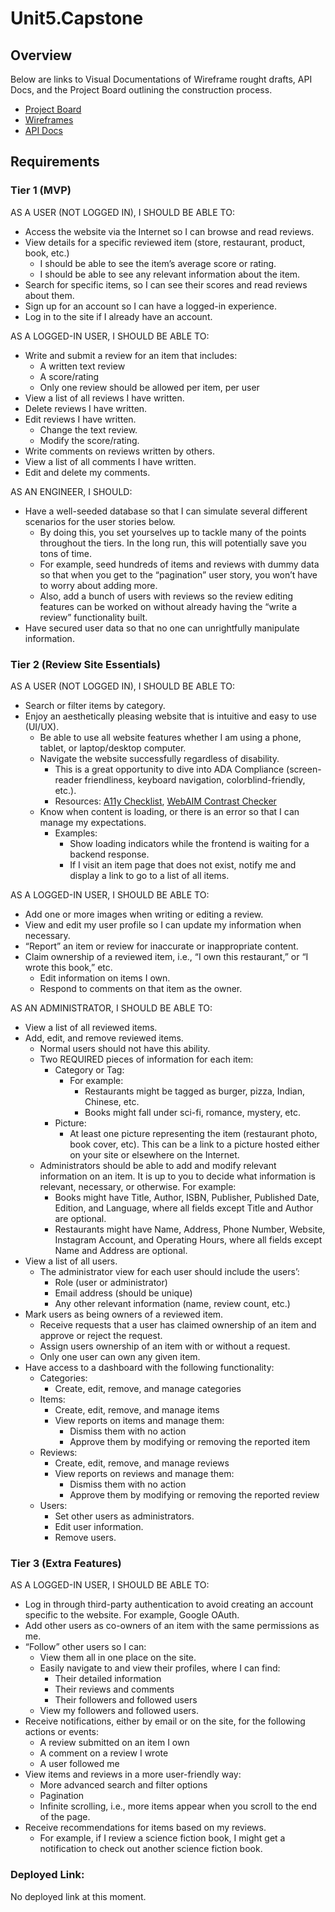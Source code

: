 # Unit5.Capstone

## Overview

Below are links to Visual Documentations of Wireframe rought drafts, API Docs, and the Project Board outlining the construction process.

- [Project Board](https://github.com/users/JoshKing1219/projects/6)
- [Wireframes](https://whimsical.com/capstone-FhoD1E56N37sFLVebJxjGr)
- [API Docs](https://whimsical.com/api-documentation-4B2usAnUw77zMRo8Bv1pv7)

## Requirements

### Tier 1 (MVP)

AS A USER (NOT LOGGED IN), I SHOULD BE ABLE TO:

- Access the website via the Internet so I can browse and read reviews.
- View details for a specific reviewed item (store, restaurant, product, book, etc.)
  - I should be able to see the item’s average score or rating.
  - I should be able to see any relevant information about the item.
- Search for specific items, so I can see their scores and read reviews about them.
- Sign up for an account so I can have a logged-in experience.
- Log in to the site if I already have an account.

AS A LOGGED-IN USER, I SHOULD BE ABLE TO:

- Write and submit a review for an item that includes:
  - A written text review
  - A score/rating
  - Only one review should be allowed per item, per user
- View a list of all reviews I have written.
- Delete reviews I have written.
- Edit reviews I have written.
  - Change the text review.
  - Modify the score/rating.
- Write comments on reviews written by others.
- View a list of all comments I have written.
- Edit and delete my comments.

AS AN ENGINEER, I SHOULD:

- Have a well-seeded database so that I can simulate several different scenarios for the user stories below.
  - By doing this, you set yourselves up to tackle many of the points throughout the tiers. In the long run, this will potentially save you tons of time.
  - For example, seed hundreds of items and reviews with dummy data so that when you get to the “pagination” user story, you won’t have to worry about adding more.
  - Also, add a bunch of users with reviews so the review editing features can be worked on without already having the “write a review” functionality built.
- Have secured user data so that no one can unrightfully manipulate information.

### Tier 2 (Review Site Essentials)

AS A USER (NOT LOGGED IN), I SHOULD BE ABLE TO:

- Search or filter items by category.
- Enjoy an aesthetically pleasing website that is intuitive and easy to use (UI/UX).
  - Be able to use all website features whether I am using a phone, tablet, or laptop/desktop computer.
  - Navigate the website successfully regardless of disability.
    - This is a great opportunity to dive into ADA Compliance (screen-reader friendliness, keyboard navigation, colorblind-friendly, etc.).
    - Resources: [A11y Checklist](https://www.a11yproject.com/checklist/), [WebAIM Contrast Checker](https://webaim.org/resources/contrastchecker/)
  - Know when content is loading, or there is an error so that I can manage my expectations.
    - Examples:
      - Show loading indicators while the frontend is waiting for a backend response.
      - If I visit an item page that does not exist, notify me and display a link to go to a list of all items.

AS A LOGGED-IN USER, I SHOULD BE ABLE TO:

- Add one or more images when writing or editing a review.
- View and edit my user profile so I can update my information when necessary.
- “Report” an item or review for inaccurate or inappropriate content.
- Claim ownership of a reviewed item, i.e., “I own this restaurant,” or “I wrote this book,” etc.
  - Edit information on items I own.
  - Respond to comments on that item as the owner.

AS AN ADMINISTRATOR, I SHOULD BE ABLE TO:

- View a list of all reviewed items.
- Add, edit, and remove reviewed items.
  - Normal users should not have this ability.
  - Two REQUIRED pieces of information for each item:
    - Category or Tag:
      - For example:
        - Restaurants might be tagged as burger, pizza, Indian, Chinese, etc.
        - Books might fall under sci-fi, romance, mystery, etc.
    - Picture:
      - At least one picture representing the item (restaurant photo, book cover, etc). This can be a link to a picture hosted either on your site or elsewhere on the Internet.
  - Administrators should be able to add and modify relevant information on an item. It is up to you to decide what information is relevant, necessary, or otherwise. For example:
    - Books might have Title, Author, ISBN, Publisher, Published Date, Edition, and Language, where all fields except Title and Author are optional.
    - Restaurants might have Name, Address, Phone Number, Website, Instagram Account, and Operating Hours, where all fields except Name and Address are optional.
- View a list of all users.
  - The administrator view for each user should include the users’:
    - Role (user or administrator)
    - Email address (should be unique)
    - Any other relevant information (name, review count, etc.)
- Mark users as being owners of a reviewed item.
  - Receive requests that a user has claimed ownership of an item and approve or reject the request.
  - Assign users ownership of an item with or without a request.
  - Only one user can own any given item.
- Have access to a dashboard with the following functionality:
  - Categories:
    - Create, edit, remove, and manage categories
  - Items:
    - Create, edit, remove, and manage items
    - View reports on items and manage them:
      - Dismiss them with no action
      - Approve them by modifying or removing the reported item
  - Reviews:
    - Create, edit, remove, and manage reviews
    - View reports on reviews and manage them:
      - Dismiss them with no action
      - Approve them by modifying or removing the reported review
  - Users:
    - Set other users as administrators.
    - Edit user information.
    - Remove users.

### Tier 3 (Extra Features)

AS A LOGGED-IN USER, I SHOULD BE ABLE TO:

- Log in through third-party authentication to avoid creating an account specific to the website. For example, Google OAuth.
- Add other users as co-owners of an item with the same permissions as me.
- “Follow” other users so I can:
  - View them all in one place on the site.
  - Easily navigate to and view their profiles, where I can find:
    - Their detailed information
    - Their reviews and comments
    - Their followers and followed users
  - View my followers and followed users.
- Receive notifications, either by email or on the site, for the following actions or events:
  - A review submitted on an item I own
  - A comment on a review I wrote
  - A user followed me
- View items and reviews in a more user-friendly way:
  - More advanced search and filter options
  - Pagination
  - Infinite scrolling, i.e., more items appear when you scroll to the end of the page.
- Receive recommendations for items based on my reviews.
  - For example, if I review a science fiction book, I might get a notification to check out another science fiction book.

### Deployed Link:
No deployed link at this moment.